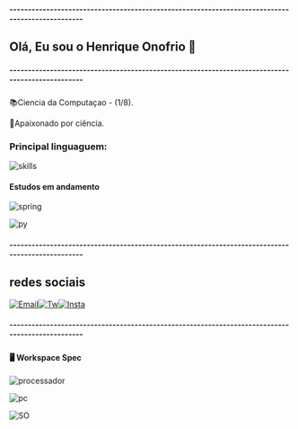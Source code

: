 

##### ------------------------------------------------------------------------------------------------
## Olá, Eu sou o Henrique Onofrio 👋
##### ------------------------------------------------------------------------------------------------

📚Ciencia da Computaçao - (1/8).

🤖Apaixonado por ciência.

### Principal linguaguem:
![skills](https://img.shields.io/badge/Java-ED8B00?style=for-the-badge&logo=java&logoColor=white)

#### Estudos em andamento

![spring](https://img.shields.io/badge/Spring-6DB33F?style=for-the-badge&logo=spring&logoColor=white)

![py](https://img.shields.io/badge/Python-14354C?style=for-the-badge&logo=python&logoColor=white)

##### ------------------------------------------------------------------------------------------------


## redes sociais

[![Email](https://img.shields.io/badge/LinkedIn-0077B5?style=for-the-badge&logo=linkedin&logoColor=white)](https://www.linkedin.com/in/henrique-onofrio/)[![Tw](https://img.shields.io/badge/Twitter-1DA1F2?style=for-the-badge&logo=twitter&logoColor=white)](https://twitter.com/OnofrioHenrique)[![Insta](https://img.shields.io/badge/Instagram-E4405F?style=for-the-badge&logo=instagram&logoColor=white)](https://www.instagram.com/rikeonofrio/)




##### ------------------------------------------------------------------------------------------------
#### 🖥️ Workspace Spec


![processador](https://img.shields.io/badge/AMD-Ryzen_5_3600X-ED1C24?style=for-the-badge&logo=amd&logoColor=white)

![pc](https://img.shields.io/badge/AMD-Radeon_RX_590-ED1C24?style=for-the-badge&logo=amd&logoColor=white)

![SO](https://img.shields.io/badge/Windows--10-0078D6?style=for-the-badge&logo=windows&logoColor=white)
